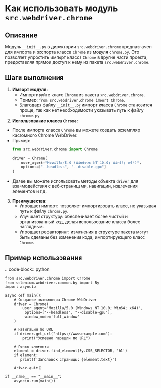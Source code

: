 Как использовать модуль `src.webdriver.chrome`
=========================================================================================

Описание
-------------------------
Модуль `__init__.py` в директории `src.webdriver.chrome` предназначен для импорта и экспорта класса `Chrome` из модуля `chrome.py`. Это позволяет упростить импорт класса `Chrome` в другие части проекта, предоставляя прямой доступ к нему из пакета `src.webdriver.chrome`.

Шаги выполнения
-------------------------
1. **Импорт модуля:**
   - Импортируйте класс `Chrome` из пакета `src.webdriver.chrome`.
   - Пример: `from src.webdriver.chrome import Chrome`.
   - Благодаря файлу `__init__.py` импорт класса `Chrome` становится проще, так как нет необходимости указывать путь к файлу `chrome.py`.
2.  **Использование класса `Chrome`:**
   - После импорта класса `Chrome` вы можете создать экземпляр кастомного Chrome WebDriver.
   -  Пример:
        ```python
        from src.webdriver.chrome import Chrome

        driver = Chrome(
            user_agent="Mozilla/5.0 (Windows NT 10.0; Win64; x64)",
            options=["--headless", "--disable-gpu"]
        )
        ```
   - Далее вы можете использовать методы объекта `driver` для взаимодействия с веб-страницами, навигации, извлечения элементов и т.д.
3.  **Преимущества:**
    -   Упрощает импорт: позволяет импортировать класс, не указывая путь к файлу `chrome.py`.
    -  Улучшает структуру: обеспечивает более чистый и организованный код, делая использование класса более наглядным.
    -   Упрощает рефакторинг: изменения в структуре пакета могут быть сделаны без изменения кода, импортирующего класс `Chrome`.

Пример использования
-------------------------
.. code-block:: python

    from src.webdriver.chrome import Chrome
    from selenium.webdriver.common.by import By
    import asyncio
    
    async def main():
        # Создание экземпляра Chrome WebDriver
        driver = Chrome(
            user_agent="Mozilla/5.0 (Windows NT 10.0; Win64; x64)",
             options=["--headless", "--disable-gpu"],
             window_mode='full_window'
        )
    
        # Навигация по URL
        if driver.get_url("https://www.example.com"):
            print("Успешно перешли по URL")
        
        # Поиск элемента
        element = driver.find_element(By.CSS_SELECTOR, 'h1')
        if element:
           print(f'Заголовок страницы: {element.text}')

        driver.quit()
    
    if __name__ == "__main__":
        asyncio.run(main())